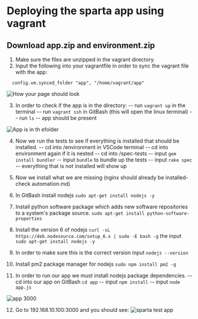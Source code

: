 # Deploying the sparta app using vagrant

## Download app.zip and environment.zip

1. Make sure the files are unzipped in the vagrant directory.
2. Input the following into your vagrantfile in order to sync the vagrant file with the app:

```
  config.vm.synced_folder "app", "/home/vagrant/app"

```

![How your page should look](https://user-images.githubusercontent.com/129324316/232790049-2c02243e-105e-4d80-be89-0e8010b771d1.png)

3. In order to check if the app is in the directory:
    -- run `vagrant up` in the terminal
    -- run `vagrant ssh` in GitBash (this will open the linux terminal)
    -- run `ls`
    -- app should be present
    
![App is in th efolder](https://user-images.githubusercontent.com/129324316/232793149-9905b9bc-e226-4f14-b20b-0844d9f193f7.png)

4. Now we run the tests to see if everything is installed that should be installed. 
   -- cd into /environment in VSCode terminal
   -- cd into environment again if it is nested
   -- cd into /spec-tests
   -- input `gem install bundler`
   -- input `bundle` to bundle up the tests
   -- input `rake spec`
   -- everything that is not installed will show up
   
5.  Now we install what we are missing (nginx should already be installed- check automation.md)
6. In GitBash install nodejs  `sudo apt-get install nodejs -y`
7. Install python software package which adds new software repositories to a system's package source. `sudo apt-get install python-software-properties`
8. Install the version 6 of nodejs `curl -sL https://deb.nodesource.com/setup_6.x | sudo -E bash -g` the input `sudo apt-get install nodejs -y`
9. In order to make sure this is the correct version input `nodejs --version`
10.  Install pm2 package manager for nodejs `sudo npm install pm2 -g`
11.  In order to run our app we must install nodejs package dependencies.
     -- cd into our app on GitBash `cd app`
     -- input `npm install`
     -- input `node app.js`

![app 3000](https://user-images.githubusercontent.com/129324316/232798838-51a0d0fd-acfc-4e53-a6eb-2c782eaaa2ed.png)

12. Go to 192.168.10.100:3000 and you should see:
 ![sparta test app](https://user-images.githubusercontent.com/129324316/232799026-77103e0b-f70f-4dfe-b1dd-095e5d64c3e7.png)
